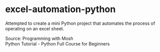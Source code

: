 # excel-automation-python

Attempted to create a mini Python project that automates the process of operating on an excel sheet. 
<br/>

Source: Programming with Mosh <br/>
Python Tutorial - Python Full Course for Beginners
